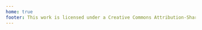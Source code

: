 ```yaml
---
home: true
footer: This work is licensed under a Creative Commons Attribution-ShareAlike 4.0 International License.
---
```

<PostItem 
  v-for="post in posts()"
  :key="post.frontmatter.date"
  v-bind:title="post.title"
  v-bind:to="post.path"
  v-bind:date="new Date(post.frontmatter.date)"
  v-bind:description="post.frontmatter.description"
/>

<script>
export default {
    methods: {
        posts_with_tag(tag) {
            return this.$site.pages
                .filter((page) => page.frontmatter.tags)
                .filter((page) => page.frontmatter.tags.includes(tag));
        },
        posts() {
            return this.$site.pages
                .filter((page) => page.path.startsWith("/blog/"));
        }
    },
}
</script>
